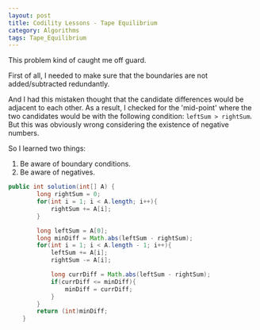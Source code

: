 ```yaml
---
layout: post
title: Codility Lessons - Tape Equilibrium
category: Algorithms
tags: Tape_Equilibrium
---
```


This problem kind of caught me off guard.

First of all, I needed to make sure that the boundaries are not added/subtracted redundantly.

And I had this mistaken thought that the candidate differences would be adjacent to each other. As a result, I checked for the 'mid-point' where the two candidates would be with the following condition: `leftSum > rightSum`. But this was obviously wrong considering the existence of negative numbers.

So I learned two things:
1. Be aware of boundary conditions.
2. Be aware of negatives.


```java
public int solution(int[] A) {
        long rightSum = 0;
        for(int i = 1; i < A.length; i++){
            rightSum += A[i];
        }

        long leftSum = A[0];
        long minDiff = Math.abs(leftSum - rightSum);
        for(int i = 1; i < A.length - 1; i++){
            leftSum += A[i];
            rightSum -= A[i];

            long currDiff = Math.abs(leftSum - rightSum);
            if(currDiff <= minDiff){
                minDiff = currDiff;
            }
        }
        return (int)minDiff;
    }
```
